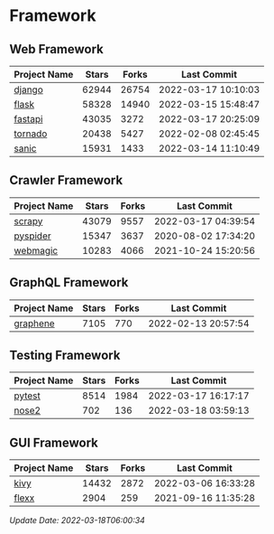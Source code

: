 # Framework

## Web Framework
| Project Name | Stars | Forks | Last Commit |
| ------------ | ----- | ----- | ----------- |
| [django](https://github.com/django/django) | 62944 | 26754 | 2022-03-17 10:10:03 |
| [flask](https://github.com/pallets/flask) | 58328 | 14940 | 2022-03-15 15:48:47 |
| [fastapi](https://github.com/tiangolo/fastapi) | 43035 | 3272 | 2022-03-17 20:25:09 |
| [tornado](https://github.com/tornadoweb/tornado) | 20438 | 5427 | 2022-02-08 02:45:45 |
| [sanic](https://github.com/sanic-org/sanic) | 15931 | 1433 | 2022-03-14 11:10:49 |

## Crawler Framework
| Project Name | Stars | Forks | Last Commit |
| ------------ | ----- | ----- | ----------- |
| [scrapy](https://github.com/scrapy/scrapy) | 43079 | 9557 | 2022-03-17 04:39:54 |
| [pyspider](https://github.com/binux/pyspider) | 15347 | 3637 | 2020-08-02 17:34:20 |
| [webmagic](https://github.com/code4craft/webmagic) | 10283 | 4066 | 2021-10-24 15:20:56 |

## GraphQL Framework
| Project Name | Stars | Forks | Last Commit |
| ------------ | ----- | ----- | ----------- |
| [graphene](https://github.com/graphql-python/graphene) | 7105 | 770 | 2022-02-13 20:57:54 |

## Testing Framework
| Project Name | Stars | Forks | Last Commit |
| ------------ | ----- | ----- | ----------- |
| [pytest](https://github.com/pytest-dev/pytest) | 8514 | 1984 | 2022-03-17 16:17:17 |
| [nose2](https://github.com/nose-devs/nose2) | 702 | 136 | 2022-03-18 03:59:13 |

## GUI Framework
| Project Name | Stars | Forks | Last Commit |
| ------------ | ----- | ----- | ----------- |
| [kivy](https://github.com/kivy/kivy) | 14432 | 2872 | 2022-03-06 16:33:28 |
| [flexx](https://github.com/flexxui/flexx) | 2904 | 259 | 2021-09-16 11:35:28 |

*Update Date: 2022-03-18T06:00:34*